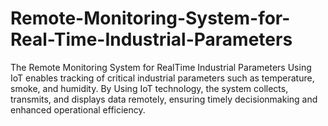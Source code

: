 # Remote-Monitoring-System-for-Real-Time-Industrial-Parameters
The Remote Monitoring System for RealTime Industrial Parameters Using IoT enables tracking of critical industrial parameters such as temperature, smoke, and humidity. By Using IoT technology, the system collects, transmits, and displays data remotely, ensuring timely decisionmaking and enhanced operational efficiency. 
